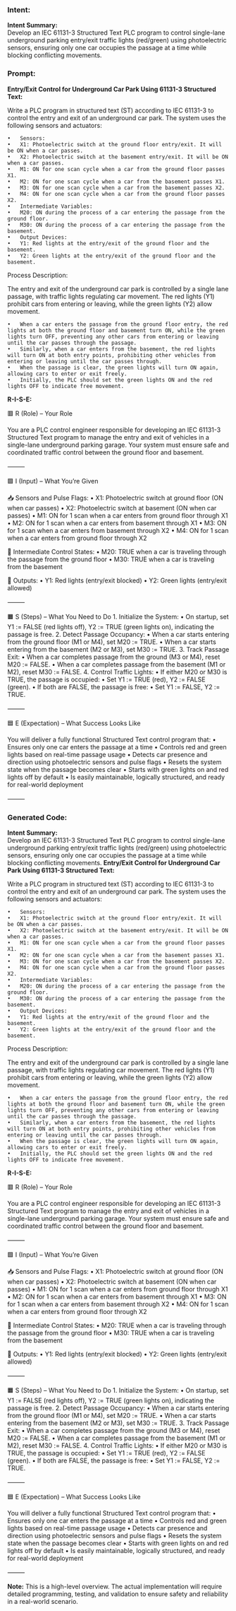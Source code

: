 ### Intent:
**Intent Summary:**  
Develop an IEC 61131-3 Structured Text PLC program to control single-lane underground parking entry/exit traffic lights (red/green) using photoelectric sensors, ensuring only one car occupies the passage at a time while blocking conflicting movements.

### Prompt:
**Entry/Exit Control for Underground Car Park Using 61131-3 Structured Text:**

Write a PLC program in structured text (ST) according to IEC 61131-3 to control the entry and exit of an underground car park. The system uses the following sensors and actuators:

	•	Sensors:
	•	X1: Photoelectric switch at the ground floor entry/exit. It will be ON when a car passes.
	•	X2: Photoelectric switch at the basement entry/exit. It will be ON when a car passes.
	•	M1: ON for one scan cycle when a car from the ground floor passes X1.
	•	M2: ON for one scan cycle when a car from the basement passes X1.
	•	M3: ON for one scan cycle when a car from the basement passes X2.
	•	M4: ON for one scan cycle when a car from the ground floor passes X2.
	•	Intermediate Variables:
	•	M20: ON during the process of a car entering the passage from the ground floor.
	•	M30: ON during the process of a car entering the passage from the basement.
	•	Output Devices:
	•	Y1: Red lights at the entry/exit of the ground floor and the basement.
	•	Y2: Green lights at the entry/exit of the ground floor and the basement.

Process Description:

The entry and exit of the underground car park is controlled by a single lane passage, with traffic lights regulating car movement. The red lights (Y1) prohibit cars from entering or leaving, while the green lights (Y2) allow movement.

	•	When a car enters the passage from the ground floor entry, the red lights at both the ground floor and basement turn ON, while the green lights turn OFF, preventing any other cars from entering or leaving until the car passes through the passage.
	•	Similarly, when a car enters from the basement, the red lights will turn ON at both entry points, prohibiting other vehicles from entering or leaving until the car passes through.
	•	When the passage is clear, the green lights will turn ON again, allowing cars to enter or exit freely.
	•	Initially, the PLC should set the green lights ON and the red lights OFF to indicate free movement.

**R-I-S-E:**

🟥 R (Role) – Your Role

You are a PLC control engineer responsible for developing an IEC 61131-3 Structured Text program to manage the entry and exit of vehicles in a single-lane underground parking garage. Your system must ensure safe and coordinated traffic control between the ground floor and basement.

⸻

🟩 I (Input) – What You’re Given

📥 Sensors and Pulse Flags:
	•	X1: Photoelectric switch at ground floor (ON when car passes)
	•	X2: Photoelectric switch at basement (ON when car passes)
	•	M1: ON for 1 scan when a car enters from ground floor through X1
	•	M2: ON for 1 scan when a car enters from basement through X1
	•	M3: ON for 1 scan when a car enters from basement through X2
	•	M4: ON for 1 scan when a car enters from ground floor through X2

🧠 Intermediate Control States:
	•	M20: TRUE when a car is traveling through the passage from the ground floor
	•	M30: TRUE when a car is traveling from the basement

🚦 Outputs:
	•	Y1: Red lights (entry/exit blocked)
	•	Y2: Green lights (entry/exit allowed)

⸻

🟧 S (Steps) – What You Need to Do
	1.	Initialize the System:
	•	On startup, set Y1 := FALSE (red lights off), Y2 := TRUE (green lights on), indicating the passage is free.
	2.	Detect Passage Occupancy:
	•	When a car starts entering from the ground floor (M1 or M4), set M20 := TRUE.
	•	When a car starts entering from the basement (M2 or M3), set M30 := TRUE.
	3.	Track Passage Exit:
	•	When a car completes passage from the ground (M3 or M4), reset M20 := FALSE.
	•	When a car completes passage from the basement (M1 or M2), reset M30 := FALSE.
	4.	Control Traffic Lights:
	•	If either M20 or M30 is TRUE, the passage is occupied:
	•	Set Y1 := TRUE (red), Y2 := FALSE (green).
	•	If both are FALSE, the passage is free:
	•	Set Y1 := FALSE, Y2 := TRUE.

⸻

🟦 E (Expectation) – What Success Looks Like

You will deliver a fully functional Structured Text control program that:
	•	Ensures only one car enters the passage at a time
	•	Controls red and green lights based on real-time passage usage
	•	Detects car presence and direction using photoelectric sensors and pulse flags
	•	Resets the system state when the passage becomes clear
	•	Starts with green lights on and red lights off by default
	•	Is easily maintainable, logically structured, and ready for real-world deployment

⸻

### Generated Code:
**Intent Summary:**  
Develop an IEC 61131-3 Structured Text PLC program to control single-lane underground parking entry/exit traffic lights (red/green) using photoelectric sensors, ensuring only one car occupies the passage at a time while blocking conflicting movements.
**Entry/Exit Control for Underground Car Park Using 61131-3 Structured Text:**

Write a PLC program in structured text (ST) according to IEC 61131-3 to control the entry and exit of an underground car park. The system uses the following sensors and actuators:

	•	Sensors:
	•	X1: Photoelectric switch at the ground floor entry/exit. It will be ON when a car passes.
	•	X2: Photoelectric switch at the basement entry/exit. It will be ON when a car passes.
	•	M1: ON for one scan cycle when a car from the ground floor passes X1.
	•	M2: ON for one scan cycle when a car from the basement passes X1.
	•	M3: ON for one scan cycle when a car from the basement passes X2.
	•	M4: ON for one scan cycle when a car from the ground floor passes X2.
	•	Intermediate Variables:
	•	M20: ON during the process of a car entering the passage from the ground floor.
	•	M30: ON during the process of a car entering the passage from the basement.
	•	Output Devices:
	•	Y1: Red lights at the entry/exit of the ground floor and the basement.
	•	Y2: Green lights at the entry/exit of the ground floor and the basement.

Process Description:

The entry and exit of the underground car park is controlled by a single lane passage, with traffic lights regulating car movement. The red lights (Y1) prohibit cars from entering or leaving, while the green lights (Y2) allow movement.

	•	When a car enters the passage from the ground floor entry, the red lights at both the ground floor and basement turn ON, while the green lights turn OFF, preventing any other cars from entering or leaving until the car passes through the passage.
	•	Similarly, when a car enters from the basement, the red lights will turn ON at both entry points, prohibiting other vehicles from entering or leaving until the car passes through.
	•	When the passage is clear, the green lights will turn ON again, allowing cars to enter or exit freely.
	•	Initially, the PLC should set the green lights ON and the red lights OFF to indicate free movement.

**R-I-S-E:**

🟥 R (Role) – Your Role

You are a PLC control engineer responsible for developing an IEC 61131-3 Structured Text program to manage the entry and exit of vehicles in a single-lane underground parking garage. Your system must ensure safe and coordinated traffic control between the ground floor and basement.

⸻

🟩 I (Input) – What You’re Given

📥 Sensors and Pulse Flags:
	•	X1: Photoelectric switch at ground floor (ON when car passes)
	•	X2: Photoelectric switch at basement (ON when car passes)
	•	M1: ON for 1 scan when a car enters from ground floor through X1
	•	M2: ON for 1 scan when a car enters from basement through X1
	•	M3: ON for 1 scan when a car enters from basement through X2
	•	M4: ON for 1 scan when a car enters from ground floor through X2

🧠 Intermediate Control States:
	•	M20: TRUE when a car is traveling through the passage from the ground floor
	•	M30: TRUE when a car is traveling from the basement

🚦 Outputs:
	•	Y1: Red lights (entry/exit blocked)
	•	Y2: Green lights (entry/exit allowed)

⸻

🟧 S (Steps) – What You Need to Do
	1.	Initialize the System:
	•	On startup, set Y1 := FALSE (red lights off), Y2 := TRUE (green lights on), indicating the passage is free.
	2.	Detect Passage Occupancy:
	•	When a car starts entering from the ground floor (M1 or M4), set M20 := TRUE.
	•	When a car starts entering from the basement (M2 or M3), set M30 := TRUE.
	3.	Track Passage Exit:
	•	When a car completes passage from the ground (M3 or M4), reset M20 := FALSE.
	•	When a car completes passage from the basement (M1 or M2), reset M30 := FALSE.
	4.	Control Traffic Lights:
	•	If either M20 or M30 is TRUE, the passage is occupied:
	•	Set Y1 := TRUE (red), Y2 := FALSE (green).
	•	If both are FALSE, the passage is free:
	•	Set Y1 := FALSE, Y2 := TRUE.

⸻

🟦 E (Expectation) – What Success Looks Like

You will deliver a fully functional Structured Text control program that:
	•	Ensures only one car enters the passage at a time
	•	Controls red and green lights based on real-time passage usage
	•	Detects car presence and direction using photoelectric sensors and pulse flags
	•	Resets the system state when the passage becomes clear
	•	Starts with green lights on and red lights off by default
	•	Is easily maintainable, logically structured, and ready for real-world deployment

⸻

**Note:** This is a high-level overview. The actual implementation will require detailed programming, testing, and validation to ensure safety and reliability in a real-world scenario.
